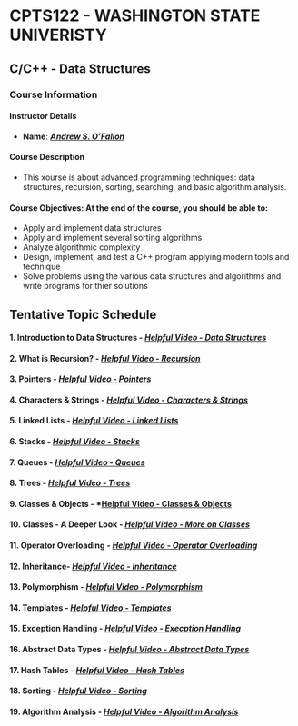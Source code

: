 # CPTS122 - WASHINGTON STATE UNIVERISTY 
## C/C++ - Data Structures

### Course Information

#### Instructor Details
- **Name**: ***[Andrew S. O’Fallon](https://www.linkedin.com/in/andrew-o-fallon-631281a1/)***



#### Course Description
- This xourse is about advanced programming techniques: data structures, recursion, sorting, searching, and basic algorithm analysis.

#### Course Objectives: At the end of the course, you should be able to:
- Apply and implement data structures
- Apply and implement several sorting algorithms
- Analyze algorithmic complexity
- Design, implement, and test a C++ program applying modern tools and technique
- Solve problems using the various data structures and algorithms and write programs for thier solutions 





## Tentative Topic Schedule
#### 1. Introduction to Data Structures - ***[Helpful Video - Data Structures](https://www.youtube.com/watch?v=xLetJpcjHS0)***
#### 2. What is Recursion? - ***[Helpful Video - Recursion](https://www.youtube.com/watch?v=MwfvXDfaZeI)***
#### 3. Pointers - ***[Helpful Video - Pointers](https://www.youtube.com/watch?v=rtgwvkaYt1A)***
#### 4. Characters & Strings - ***[Helpful Video - Characters & Strings](https://www.youtube.com/watch?v=4iSyCFDT9mo)***
#### 5. Linked Lists - ***[Helpful Video - Linked Lists](https://www.youtube.com/watch?v=m7rrk65GiXY)***
#### 6. Stacks - ***[Helpful Video - Stacks](https://www.youtube.com/watch?v=WEwD-ZuTc1w)***
#### 7. Queues - ***[Helpful Video - Queues](https://www.youtube.com/watch?v=juqhvOyMoeI)***
#### 8. Trees - ***[Helpful Video - Trees](https://www.youtube.com/watch?v=UHxtjVsOTHc)***
#### 9. Classes & Objects - ***[Helpful Video - Classes & Objects](https://www.youtube.com/watch?v=JaSy-Z1u7AY)**
#### 10. Classes - A Deeper Look - ***[Helpful Video - More on Classes](https://www.youtube.com/watch?v=2BP8NhxjrO0)***
#### 11. Operator Overloading - ***[Helpful Video - Operator Overloading](https://www.youtube.com/watch?v=mS9755gF66w)***
#### 12. Inheritance- ***[Helpful Video - Inheritance](https://www.youtube.com/watch?v=X8nYM8wdNRE)***
#### 13. Polymorphism - ***[Helpful Video - Polymorphism](https://www.youtube.com/watch?v=4NPOIaUxnnk)***
#### 14. Templates - ***[Helpful Video - Templates](https://www.youtube.com/watch?v=mQqzP9EWu58)***
#### 15. Exception Handling - ***[Helpful Video - Execption Handling](https://www.youtube.com/watch?v=5MI2N8yLdMI)***
#### 16. Abstract Data Types - ***[Helpful Video - Abstract Data Types](https://www.youtube.com/watch?v=Um6FksFiDNk)***
#### 17. Hash Tables - ***[Helpful Video - Hash Tables](https://www.youtube.com/watch?v=2_3fR-k-LzI)***
#### 18. Sorting  - ***[Helpful Video - Sorting](https://www.youtube.com/watch?v=x0uUKWJzSO4)***
#### 19. Algorithm Analysis - ***[Helpful Video - Algorithm Analysis](https://www.youtube.com/watch?v=D6xkbGLQesk)***
